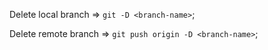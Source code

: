 Delete local branch => `git -D <branch-name>`;

Delete remote branch =>  `git push origin -D <branch-name>`;